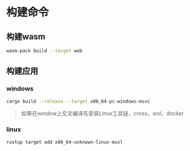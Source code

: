 # 构建命令

## 构建wasm

```bash
wasm-pack build --target web
```

## 构建应用

### windows

```bash
cargo build --release --target x86_64-pc-windows-msvc
```

> 如果在window上交叉编译先安装Linux工具链，cross，wsl，docker

### linux

```bash
rustup target add x86_64-unknown-linux-musl
```
